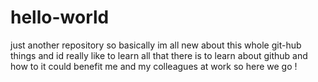 # hello-world
just another repository
so basically im all new about this whole git-hub things 
and id really like to learn all that there is to learn about github and how to it could benefit me and my colleagues at work so here
we go !
